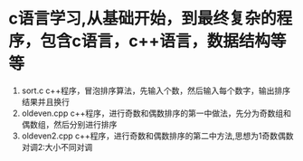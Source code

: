 # c语言学习,从基础开始，到最终复杂的程序，包含c语言，c++语言，数据结构等等
1. sort.c c++程序，冒泡排序算法，先输入个数，然后输入每个数字，输出排序结果并且换行
2. oldeven.cpp c++程序，进行奇数和偶数排序的第一中做法，先分为奇数组和偶数组，然后分别进行排序
3. oldeven2.cpp c++程序，进行奇数和偶数排序的第二中方法,思想为1奇数偶数对调2:大小不同对调
